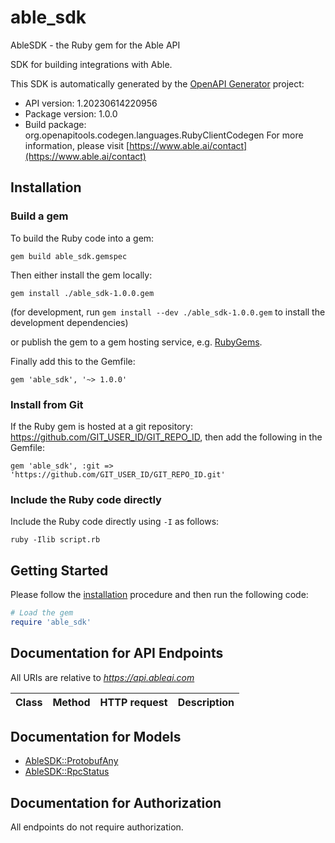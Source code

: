 # able_sdk

AbleSDK - the Ruby gem for the Able API

SDK for building integrations with Able.

This SDK is automatically generated by the [OpenAPI Generator](https://openapi-generator.tech) project:

- API version: 1.20230614220956
- Package version: 1.0.0
- Build package: org.openapitools.codegen.languages.RubyClientCodegen
For more information, please visit [https://www.able.ai/contact](https://www.able.ai/contact)

## Installation

### Build a gem

To build the Ruby code into a gem:

```shell
gem build able_sdk.gemspec
```

Then either install the gem locally:

```shell
gem install ./able_sdk-1.0.0.gem
```

(for development, run `gem install --dev ./able_sdk-1.0.0.gem` to install the development dependencies)

or publish the gem to a gem hosting service, e.g. [RubyGems](https://rubygems.org/).

Finally add this to the Gemfile:

    gem 'able_sdk', '~> 1.0.0'

### Install from Git

If the Ruby gem is hosted at a git repository: https://github.com/GIT_USER_ID/GIT_REPO_ID, then add the following in the Gemfile:

    gem 'able_sdk', :git => 'https://github.com/GIT_USER_ID/GIT_REPO_ID.git'

### Include the Ruby code directly

Include the Ruby code directly using `-I` as follows:

```shell
ruby -Ilib script.rb
```

## Getting Started

Please follow the [installation](#installation) procedure and then run the following code:

```ruby
# Load the gem
require 'able_sdk'

```

## Documentation for API Endpoints

All URIs are relative to *https://api.ableai.com*

Class | Method | HTTP request | Description
------------ | ------------- | ------------- | -------------


## Documentation for Models

 - [AbleSDK::ProtobufAny](docs/ProtobufAny.md)
 - [AbleSDK::RpcStatus](docs/RpcStatus.md)


## Documentation for Authorization

 All endpoints do not require authorization.

